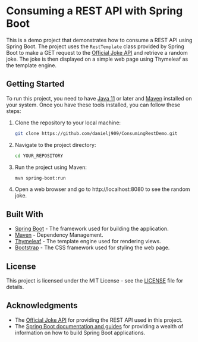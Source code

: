 # Consuming a REST API with Spring Boot

This is a demo project that demonstrates how to consume a REST API using Spring Boot. The project uses the `RestTemplate` class provided by Spring Boot to make a GET request to the [Official Joke API](https://github.com/15Dkatz/official_joke_api) and retrieve a random joke. The joke is then displayed on a simple web page using Thymeleaf as the template engine.

## Getting Started

To run this project, you need to have [Java 11](https://openjdk.java.net/projects/jdk/11/) or later and [Maven](https://maven.apache.org/) installed on your system. Once you have these tools installed, you can follow these steps:

1. Clone the repository to your local machine:

   ```bash
   git clone https://github.com/danielj909/ConsumingRestDemo.git

2. Navigate to the project directory:

   ```bash
   cd YOUR_REPOSITORY
   
3. Run the project using Maven:

   ```bash
   mvn spring-boot:run
   
4. Open a web browser and go to http://localhost:8080 to see the random joke.

## Built With
- [Spring Boot](https://spring.io/projects/spring-boot) - The framework used for building the application.
- [Maven](https://maven.apache.org/) - Dependency Management.
- [Thymeleaf](https://www.thymeleaf.org/) - The template engine used for rendering views.
- [Bootstrap](https://getbootstrap.com/) - The CSS framework used for styling the web page.

## License
This project is licensed under the MIT License - see the [LICENSE](LICENSE) file for details.

## Acknowledgments
- The [Official Joke API](https://github.com/15Dkatz/official_joke_api) for providing the REST API used in this project.
- The [Spring Boot documentation and guides](https://spring.io/guides) for providing a wealth of information on how to build Spring Boot applications.
